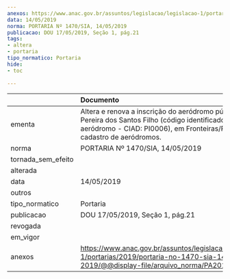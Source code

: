```yaml
---
anexos: https://www.anac.gov.br/assuntos/legislacao/legislacao-1/portarias/2019/portaria-no-1470-sia-14-05-2019/@@display-file/arquivo_norma/PA2019-1470.pdf
data: 14/05/2019
norma: PORTARIA Nº 1470/SIA, 14/05/2019
publicacao: DOU 17/05/2019, Seção 1, pág.21
tags:
- altera
- portaria
tipo_normatico: Portaria
hide: 
- toc 
 
---
```


|                    | Documento                                                                                                                                                                       |
|:-------------------|:--------------------------------------------------------------------------------------------------------------------------------------------------------------------------------|
| ementa             | Altera e renova a inscrição do aeródromo público João Pereira dos Santos Filho (código identificador de aeródromo - CIAD: PI0006), em Fronteiras/PI, no cadastro de aeródromos. |
| norma              | PORTARIA Nº 1470/SIA, 14/05/2019                                                                                                                                                |
| tornada_sem_efeito |                                                                                                                                                                                 |
| alterada           |                                                                                                                                                                                 |
| data               | 14/05/2019                                                                                                                                                                      |
| outros             |                                                                                                                                                                                 |
| tipo_normatico     | Portaria                                                                                                                                                                        |
| publicacao         | DOU 17/05/2019, Seção 1, pág.21                                                                                                                                                 |
| revogada           |                                                                                                                                                                                 |
| em_vigor           |                                                                                                                                                                                 |
| anexos             | https://www.anac.gov.br/assuntos/legislacao/legislacao-1/portarias/2019/portaria-no-1470-sia-14-05-2019/@@display-file/arquivo_norma/PA2019-1470.pdf                            |